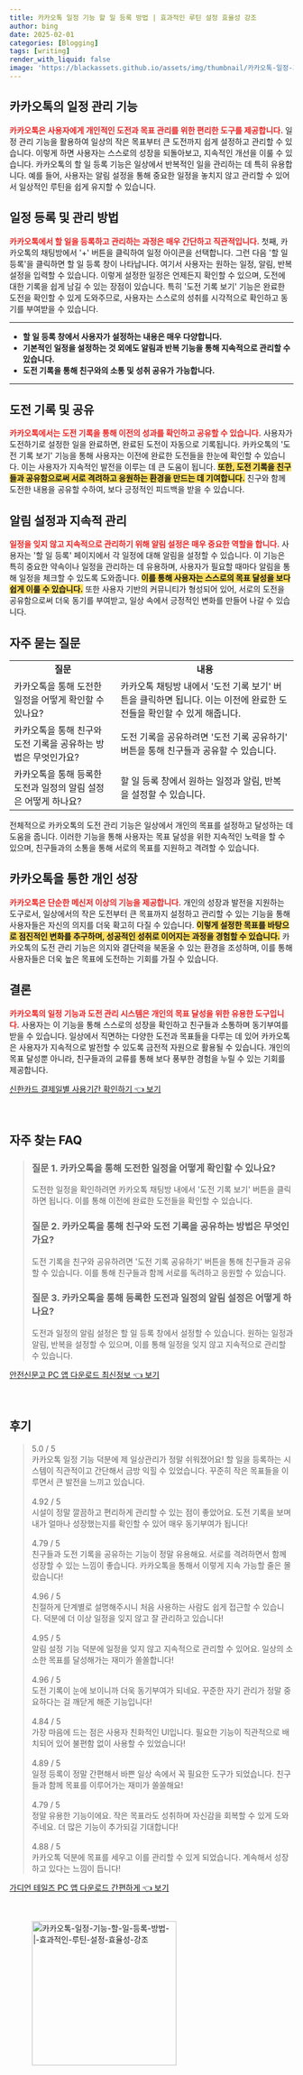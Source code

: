 ```yaml
---
title: 카카오톡 일정 기능 할 일 등록 방법 | 효과적인 루틴 설정 효율성 강조
author: bing
date: 2025-02-01
categories: [Blogging]
tags: [writing]
render_with_liquid: false
image: 'https://blackassets.github.io/assets/img/thumbnail/카카오톡-일정-기능-할-일-등록-방법-|-효과적인-루틴-설정-효율성-강조.webp'
---
```



<h2 id='카카오톡의 일정 관리 기능'>카카오톡의 일정 관리 기능</h2>

<p><b><span style="color: #ee2323;">카카오톡은 사용자에게 개인적인 도전과 목표 관리를 위한 편리한 도구를 제공합니다.</span></b> 일정 관리 기능을 활용하여 일상의 작은 목표부터 큰 도전까지 쉽게 설정하고 관리할 수 있습니다. 이렇게 하면 사용자는 스스로의 성장을 되돌아보고, 지속적인 개선을 이룰 수 있습니다. 카카오톡의 할 일 등록 기능은 일상에서 반복적인 일을 관리하는 데 특히 유용합니다. 예를 들어, 사용자는 알림 설정을 통해 중요한 일정을 놓치지 않고 관리할 수 있어서 일상적인 루틴을 쉽게 유지할 수 있습니다.</p>

<h2 id='일정 등록 및 관리 방법'>일정 등록 및 관리 방법</h2>

<p><b><span style="color: #ee2323;">카카오톡에서 할 일을 등록하고 관리하는 과정은 매우 간단하고 직관적입니다.</span></b> 첫째, 카카오톡의 채팅방에서 '+' 버튼을 클릭하여 일정 아이콘을 선택합니다. 그런 다음 '할 일 등록'을 클릭하면 할 일 등록 창이 나타납니다. 여기서 사용자는 원하는 일정, 알림, 반복 설정을 입력할 수 있습니다. 이렇게 설정한 일정은 언제든지 확인할 수 있으며, 도전에 대한 기록을 쉽게 남길 수 있는 장점이 있습니다. 특히 '도전 기록 보기' 기능은 완료한 도전을 확인할 수 있게 도와주므로, 사용자는 스스로의 성취를 시각적으로 확인하고 동기를 부여받을 수 있습니다.</p>

<hr />

<ul>
    <li><b>할 일 등록 창에서 사용자가 설정하는 내용은 매우 다양합니다.</b></li>
    <li><b>기본적인 일정을 설정하는 것 외에도 알림과 반복 기능을 통해 지속적으로 관리할 수 있습니다.</b></li>
    <li><b>도전 기록을 통해 친구와의 소통 및 성취 공유가 가능합니다.</b></li>
</ul>

<hr />

<h2 id='도전 기록 및 공유'>도전 기록 및 공유</h2>

<p><b><span style="color: #ee2323;">카카오톡에서는 도전 기록을 통해 이전의 성과를 확인하고 공유할 수 있습니다.</span></b> 사용자가 도전하기로 설정한 일을 완료하면, 완료된 도전이 자동으로 기록됩니다. 카카오톡의 '도전 기록 보기' 기능을 통해 사용자는 이전에 완료한 도전들을 한눈에 확인할 수 있습니다. 이는 사용자가 지속적인 발전을 이루는 데 큰 도움이 됩니다. <b><span style="background-color: #ffe066;">또한, 도전 기록을 친구들과 공유함으로써 서로 격려하고 응원하는 환경을 만드는 데 기여합니다.</span></b> 친구와 함께 도전한 내용을 공유할 수하여, 보다 긍정적인 피드백을 받을 수 있습니다.</p>

<h2 id='알림 설정과 지속적 관리'>알림 설정과 지속적 관리</h2>

<p><b><span style="color: #ee2323;">일정을 잊지 않고 지속적으로 관리하기 위해 알림 설정은 매우 중요한 역할을 합니다.</span></b> 사용자는 '할 일 등록' 페이지에서 각 일정에 대해 알림을 설정할 수 있습니다. 이 기능은 특히 중요한 약속이나 일정을 관리하는 데 유용하며, 사용자가 필요할 때마다 알림을 통해 일정을 체크할 수 있도록 도와줍니다. <b><span style="background-color: #ffe066;">이를 통해 사용자는 스스로의 목표 달성을 보다 쉽게 이룰 수 있습니다.</span></b> 또한 사용자 기반의 커뮤니티가 형성되어 있어, 서로의 도전을 공유함으로써 더욱 동기를 부여받고, 일상 속에서 긍정적인 변화를 만들어 나갈 수 있습니다.</p>

<h2 id='자주 묻는 질문'>자주 묻는 질문</h2>

<table>
    <tr>
        <td style="text-align: center; height: 17px;"><b>질문</b></td>
        <td style="text-align: center; height: 17px;"><b>내용</b></td>
    </tr>
    <tr>
        <td>카카오톡을 통해 도전한 일정을 어떻게 확인할 수 있나요?</td>
        <td>카카오톡 채팅방 내에서 '도전 기록 보기' 버튼을 클릭하면 됩니다. 이는 이전에 완료한 도전들을 확인할 수 있게 해줍니다.</td>
    </tr>
    <tr>
        <td>카카오톡을 통해 친구와 도전 기록을 공유하는 방법은 무엇인가요?</td>
        <td>도전 기록을 공유하려면 '도전 기록 공유하기' 버튼을 통해 친구들과 공유할 수 있습니다.</td>
    </tr>
    <tr>
        <td>카카오톡을 통해 등록한 도전과 일정의 알림 설정은 어떻게 하나요?</td>
        <td>할 일 등록 창에서 원하는 일정과 알림, 반복을 설정할 수 있습니다.</td>
    </tr>
</table>

<p>전체적으로 카카오톡의 도전 관리 기능은 일상에서 개인의 목표를 설정하고 달성하는 데 도움을 줍니다. 이러한 기능을 통해 사용자는 목표 달성을 위한 지속적인 노력을 할 수 있으며, 친구들과의 소통을 통해 서로의 목표를 지원하고 격려할 수 있습니다.</p>

<h2 id='카카오톡을 통한 개인 성장'>카카오톡을 통한 개인 성장</h2>

<p><b><span style="color: #ee2323;">카카오톡은 단순한 메신저 이상의 기능을 제공합니다.</span></b> 개인의 성장과 발전을 지원하는 도구로서, 일상에서의 작은 도전부터 큰 목표까지 설정하고 관리할 수 있는 기능을 통해 사용자들은 자신의 의지를 더욱 확고히 다질 수 있습니다. <b><span style="background-color: #ffe066;">이렇게 설정한 목표를 바탕으로 점진적인 변화를 추구하며, 성공적인 성취로 이어지는 과정을 경험할 수 있습니다.</span></b> 카카오톡의 도전 관리 기능은 의지와 결단력을 북돋울 수 있는 환경을 조성하며, 이를 통해 사용자들은 더욱 높은 목표에 도전하는 기회를 가질 수 있습니다.</p>

<h2 id='결론'>결론</h2>

<p><b><span style="color: #ee2323;">카카오톡의 일정 기능과 도전 관리 시스템은 개인의 목표 달성을 위한 유용한 도구입니다.</span></b> 사용자는 이 기능을 통해 스스로의 성장을 확인하고 친구들과 소통하며 동기부여를 받을 수 있습니다. 일상에서 직면하는 다양한 도전과 목표들을 다루는 데 있어 카카오톡은 사용자가 지속적으로 발전할 수 있도록 금전적 자원으로 활용될 수 있습니다. 개인의 목표 달성뿐 아니라, 친구들과의 교류를 통해 보다 풍부한 경험을 누릴 수 있는 기회를 제공합니다.</p>


<p><a class="click-button" title="신한카드 결제일별 사용기간 확인하기" href="https://blackassets.github.io/posts/%EC%8B%A0%ED%95%9C%EC%B9%B4%EB%93%9C-%EA%B2%B0%EC%A0%9C%EC%9D%BC%EB%B3%84-%EC%82%AC%EC%9A%A9%EA%B8%B0%EA%B0%84-%ED%99%95%EC%9D%B8%ED%95%98%EA%B8%B0/" rel="dofollow">신한카드 결제일별 사용기간 확인하기 👈 보기</a></p><br>
<h2 id='자주_찾는_FAQ'>자주 찾는 FAQ</h2>
<div itemscope="" itemtype="https://schema.org/FAQPage"> 
<blockquote> 
<div itemscope="" itemprop="mainEntity" itemtype="https://schema.org/Question"> 
<h3 itemprop="name">질문 1. 카카오톡을 통해 도전한 일정을 어떻게 확인할 수 있나요?</h3> 
<div itemscope="" itemprop="acceptedAnswer" itemtype="https://schema.org/Answer"> 
<span itemprop="text"> 
<p>도전한 일정을 확인하려면 카카오톡 채팅방 내에서 '도전 기록 보기' 버튼을 클릭하면 됩니다. 이를 통해 이전에 완료한 도전들을 확인할 수 있습니다.</p> 
</span> 
</div> 
</div> 

<div itemscope="" itemprop="mainEntity" itemtype="https://schema.org/Question"> 
<h3 itemprop="name">질문 2. 카카오톡을 통해 친구와 도전 기록을 공유하는 방법은 무엇인가요?</h3> 
<div itemscope="" itemprop="acceptedAnswer" itemtype="https://schema.org/Answer"> 
<span itemprop="text"> 
<p>도전 기록을 친구와 공유하려면 '도전 기록 공유하기' 버튼을 통해 친구들과 공유할 수 있습니다. 이를 통해 친구들과 함께 서로를 독려하고 응원할 수 있습니다.</p> 
</span> 
</div> 
</div> 

<div itemscope="" itemprop="mainEntity" itemtype="https://schema.org/Question"> 
<h3 itemprop="name">질문 3. 카카오톡을 통해 등록한 도전과 일정의 알림 설정은 어떻게 하나요?</h3> 
<div itemscope="" itemprop="acceptedAnswer" itemtype="https://schema.org/Answer"> 
<span itemprop="text"> 
<p>도전과 일정의 알림 설정은 할 일 등록 창에서 설정할 수 있습니다. 원하는 일정과 알림, 반복을 설정할 수 있으며, 이를 통해 일정을 잊지 않고 지속적으로 관리할 수 있습니다.</p> 
</span> 
</div> 
</div> 
</blockquote> 
</div>
<p><a class="click-button" title="안전신문고 PC 앱 다운로드 최신정보" href="https://blackassets.github.io/posts/%EC%95%88%EC%A0%84%EC%8B%A0%EB%AC%B8%EA%B3%A0-PC-%EC%95%B1-%EB%8B%A4%EC%9A%B4%EB%A1%9C%EB%93%9C-%EC%B5%9C%EC%8B%A0%EC%A0%95%EB%B3%B4/" rel="dofollow">안전신문고 PC 앱 다운로드 최신정보 👈 보기</a></p><br>
<h2 id='후기'>후기</h2>
<div itemscope itemtype="https://schema.org/Product">
  <blockquote>
  <div itemprop="review" itemscope itemtype="https://schema.org/Review">
      <div itemprop="reviewRating" itemscope itemtype="https://schema.org/Rating"> <span itemprop="ratingValue">5.0</span> / <span itemprop="bestRating">5</span> </div>
      <span itemprop="reviewBody">카카오톡 일정 기능 덕분에 제 일상관리가 정말 쉬워졌어요! 할 일을 등록하는 시스템이 직관적이고 간단해서 금방 익힐 수 있었습니다. 꾸준히 작은 목표들을 이루면서 큰 발전을 느끼고 있습니다.</span>
  </div>
  <br>
  <div itemprop="review" itemscope itemtype="https://schema.org/Review">
      <div itemprop="reviewRating" itemscope itemtype="https://schema.org/Rating"> <span itemprop="ratingValue">4.92</span> / <span itemprop="bestRating">5</span> </div>
      <span itemprop="reviewBody">시설이 정말 깔끔하고 편리하게 관리할 수 있는 점이 좋았어요. 도전 기록을 보며 내가 얼마나 성장했는지를 확인할 수 있어 매우 동기부여가 됩니다!</span>
  </div>
  <br>
  <div itemprop="review" itemscope itemtype="https://schema.org/Review">
      <div itemprop="reviewRating" itemscope itemtype="https://schema.org/Rating"> <span itemprop="ratingValue">4.79</span> / <span itemprop="bestRating">5</span> </div>
      <span itemprop="reviewBody">친구들과 도전 기록을 공유하는 기능이 정말 유용해요. 서로를 격려하면서 함께 성장할 수 있는 느낌이 좋습니다. 카카오톡을 통해서 이렇게 지속 가능할 줄은 몰랐습니다!</span>
  </div>
  <br>
  <div itemprop="review" itemscope itemtype="https://schema.org/Review">
      <div itemprop="reviewRating" itemscope itemtype="https://schema.org/Rating"> <span itemprop="ratingValue">4.96</span> / <span itemprop="bestRating">5</span> </div>
      <span itemprop="reviewBody">친절하게 단계별로 설명해주시니 처음 사용하는 사람도 쉽게 접근할 수 있습니다. 덕분에 더 이상 일정을 잊지 않고 잘 관리하고 있습니다!</span>
  </div>
  <br>
  <div itemprop="review" itemscope itemtype="https://schema.org/Review">
      <div itemprop="reviewRating" itemscope itemtype="https://schema.org/Rating"> <span itemprop="ratingValue">4.95</span> / <span itemprop="bestRating">5</span> </div>
      <span itemprop="reviewBody">알림 설정 기능 덕분에 일정을 잊지 않고 지속적으로 관리할 수 있어요. 일상의 소소한 목표를 달성해가는 재미가 쏠쏠합니다!</span>
  </div>
  <br>
  <div itemprop="review" itemscope itemtype="https://schema.org/Review">
      <div itemprop="reviewRating" itemscope itemtype="https://schema.org/Rating"> <span itemprop="ratingValue">4.96</span> / <span itemprop="bestRating">5</span> </div>
      <span itemprop="reviewBody">도전 기록이 눈에 보이니까 더욱 동기부여가 되네요. 꾸준한 자기 관리가 정말 중요하다는 걸 깨닫게 해준 기능입니다!</span>
  </div>
  <br>
  <div itemprop="review" itemscope itemtype="https://schema.org/Review">
      <div itemprop="reviewRating" itemscope itemtype="https://schema.org/Rating"> <span itemprop="ratingValue">4.84</span> / <span itemprop="bestRating">5</span> </div>
      <span itemprop="reviewBody">가장 마음에 드는 점은 사용자 친화적인 UI입니다. 필요한 기능이 직관적으로 배치되어 있어 불편함 없이 사용할 수 있었습니다!</span>
  </div>
  <br>
  <div itemprop="review" itemscope itemtype="https://schema.org/Review">
      <div itemprop="reviewRating" itemscope itemtype="https://schema.org/Rating"> <span itemprop="ratingValue">4.89</span> / <span itemprop="bestRating">5</span> </div>
      <span itemprop="reviewBody">일정 등록이 정말 간편해서 바쁜 일상 속에서 꼭 필요한 도구가 되었습니다. 친구들과 함께 목표를 이루어가는 재미가 쏠쏠해요!</span>
  </div>
  <br>
  <div itemprop="review" itemscope itemtype="https://schema.org/Review">
      <div itemprop="reviewRating" itemscope itemtype="https://schema.org/Rating"> <span itemprop="ratingValue">4.79</span> / <span itemprop="bestRating">5</span> </div>
      <span itemprop="reviewBody">정말 유용한 기능이에요. 작은 목표라도 성취하며 자신감을 회복할 수 있게 도와주네요. 더 많은 기능이 추가되길 기대합니다!</span>
  </div>
  <br>
  <div itemprop="review" itemscope itemtype="https://schema.org/Review">
      <div itemprop="reviewRating" itemscope itemtype="https://schema.org/Rating"> <span itemprop="ratingValue">4.88</span> / <span itemprop="bestRating">5</span> </div>
      <span itemprop="reviewBody">카카오톡 덕분에 목표를 세우고 이를 관리할 수 있게 되었습니다. 계속해서 성장하고 있다는 느낌이 듭니다!</span>
  </div>
  </blockquote>
</div>
<p><a class="click-button" title="가디언 테일즈 PC 앱 다운로드 간편하게" href="https://blackassets.github.io/posts/%EA%B0%80%EB%94%94%EC%96%B8-%ED%85%8C%EC%9D%BC%EC%A6%88-PC-%EC%95%B1-%EB%8B%A4%EC%9A%B4%EB%A1%9C%EB%93%9C-%EA%B0%84%ED%8E%B8%ED%95%98%EA%B2%8C/" rel="dofollow">가디언 테일즈 PC 앱 다운로드 간편하게 👈 보기</a></p><br>
<figure class="image"><img src="https://blackassets.github.io/assets/img/thumbnail/카카오톡-일정-기능-할-일-등록-방법-|-효과적인-루틴-설정-효율성-강조.webp" alt="카카오톡-일정-기능-할-일-등록-방법-|-효과적인-루틴-설정-효율성-강조" width="256" height="256"></figure>
